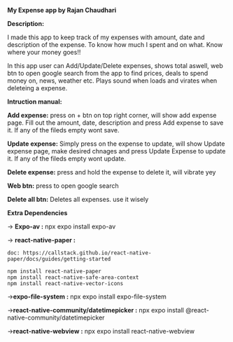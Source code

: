 **My Expense app by Rajan Chaudhari**

**Description:**

I made this app to keep track of my expenses with amount, date and description of the expense. To know how much I spent and on what. Know where your money goes!!

In this app user can Add/Update/Delete expenses, shows total aswell, web btn to open google search from the app to find prices, deals to spend money on, news, weather etc. 
Plays sound when loads and virates when deleteing a expense.

**Intruction manual:**

**Add expense:** press on + btn on top right corner, will show add expense page. Fill out the amount, date, description and press Add expense to save it. If any of the fileds empty wont save.

**Update expense:** Simply press on the expense to update, will show Update expense page, make desired chnages and press Update Expense to update it. If any of the fileds empty wont update.

**Delete expense:** press and hold the expense to delete it, will vibrate yey

**Web btn:** press to open google search

**Delete all btn:** Deletes all expenses. use it wisely

**Extra Dependencies**

-> **Expo-av :** npx expo install expo-av

-> **react-native-paper :**

    doc: https://callstack.github.io/react-native-paper/docs/guides/getting-started
    
    npm install react-native-paper
    npm install react-native-safe-area-context
    npm install react-native-vector-icons

->**expo-file-system :** npx expo install expo-file-system

->**react-native-community/datetimepicker :** npx expo install @react-native-community/datetimepicker

->**react-native-webview :** npx expo install react-native-webview 

